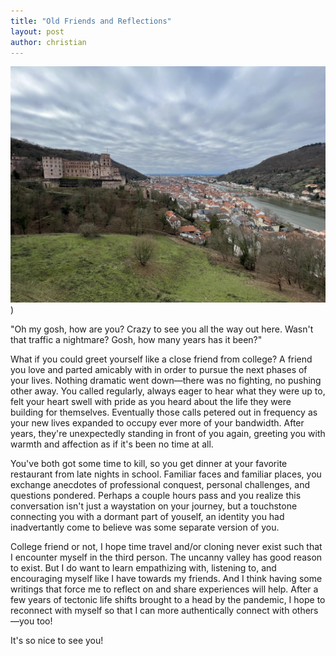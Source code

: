 ```yaml
---
title: "Old Friends and Reflections"
layout: post
author: christian
---
```


![Heidelberg Castle](assets/heidelberg.jpg))

"Oh my gosh, how are you? Crazy to see you all the way out here. Wasn't that traffic a nightmare? Gosh, how many years has it been?"

What if you could greet yourself like a close friend from college? A friend you love and parted amicably with in order to pursue the next phases of your lives. Nothing dramatic went down—there was no fighting, no pushing other away. You called regularly, always eager to hear what they were up to, felt your heart swell with pride as you heard about the life they were building for themselves. Eventually those calls petered out in frequency as your new lives expanded to occupy ever more of your bandwidth. After years, they're unexpectedly standing in front of you again, greeting you with warmth and affection as if it's been no time at all. 


You've both got some time to kill, so you get dinner at your favorite restaurant from late nights in school. Familiar faces and familiar places, you exchange anecdotes of professional conquest, personal challenges, and questions pondered. Perhaps a couple hours pass and you realize this conversation isn't just a waystation on your journey, but a touchstone connecting you with a dormant part of youself, an identity you had inadvertantly come to believe was some separate version of you. 

College friend or not, I hope time travel and/or cloning never exist such that I encounter myself in the third person. The uncanny valley has good reason to exist. But I do want to learn empathizing with, listening to, and encouraging myself like I have towards my friends. And I think having some writings that force me to reflect on and share experiences will help. After a few years of tectonic life shifts brought to a head by the pandemic, I hope to reconnect with myself so that I can more authentically connect with others—you too!

It's so nice to see you!
